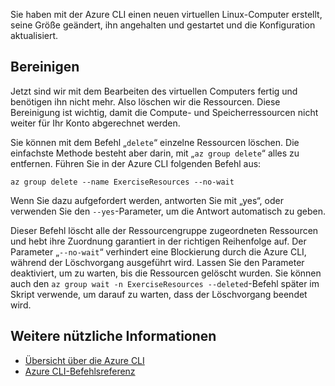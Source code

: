 Sie haben mit der Azure CLI einen neuen virtuellen Linux-Computer erstellt, seine Größe geändert, ihn angehalten und gestartet und die Konfiguration aktualisiert.

## <a name="cleanup"></a>Bereinigen

Jetzt sind wir mit dem Bearbeiten des virtuellen Computers fertig und benötigen ihn nicht mehr. Also löschen wir die Ressourcen. Diese Bereinigung ist wichtig, damit die Compute- und Speicherressourcen nicht weiter für Ihr Konto abgerechnet werden. 

Sie können mit dem Befehl „`delete`“ einzelne Ressourcen löschen. Die einfachste Methode besteht aber darin, mit „`az group delete`“ alles zu entfernen. Führen Sie in der Azure CLI folgenden Befehl aus:

```azurecli
az group delete --name ExerciseResources --no-wait
```

Wenn Sie dazu aufgefordert werden, antworten Sie mit „yes“, oder verwenden Sie den `--yes`-Parameter, um die Antwort automatisch zu geben.

Dieser Befehl löscht alle der Ressourcengruppe zugeordneten Ressourcen und hebt ihre Zuordnung garantiert in der richtigen Reihenfolge auf. Der Parameter „`--no-wait`“ verhindert eine Blockierung durch die Azure CLI, während der Löschvorgang ausgeführt wird. Lassen Sie den Parameter deaktiviert, um zu warten, bis die Ressourcen gelöscht wurden. Sie können auch den `az group wait -n ExerciseResources --deleted`-Befehl später im Skript verwende, um darauf zu warten, dass der Löschvorgang beendet wird.


## <a name="further-reading"></a>Weitere nützliche Informationen

* [Übersicht über die Azure CLI](https://docs.microsoft.com/cli/azure/?view=azure-cli-latest)
* [Azure CLI-Befehlsreferenz](https://docs.microsoft.com/cli/azure/reference-index?view=azure-cli-latest)
